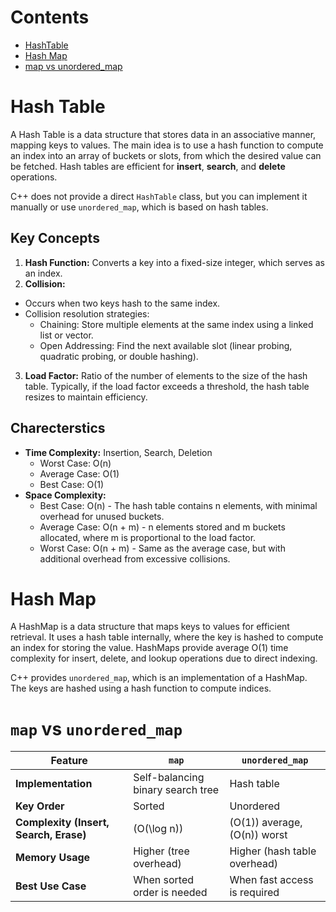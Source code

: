 # Contents

- [HashTable](#hash-table)
- [Hash Map](#hash-map)
- [map vs unordered_map](#map-vs-unordered_map)

# Hash Table

A Hash Table is a data structure that stores data in an associative manner, mapping keys to values. The main idea is to use a hash function to compute an index into an array of buckets or slots, from which the desired value can be fetched. Hash tables are efficient for **insert**, **search**, and **delete** operations.

C++ does not provide a direct `HashTable` class, but you can implement it manually or use `unordered_map`, which is based on hash tables.

## Key Concepts

1. **Hash Function:** Converts a key into a fixed-size integer, which serves as an index.
2. **Collision:**

- Occurs when two keys hash to the same index.
- Collision resolution strategies:
  - Chaining: Store multiple elements at the same index using a linked list or vector.
  - Open Addressing: Find the next available slot (linear probing, quadratic probing, or double hashing).

3. **Load Factor:** Ratio of the number of elements to the size of the hash table. Typically, if the load factor exceeds a threshold, the hash table resizes to maintain efficiency.

## Charecterstics

- **Time Complexity:** Insertion, Search, Deletion
  - Worst Case: O(n)
  - Average Case: O(1)
  - Best Case: O(1)
- **Space Complexity:**
  - Best Case: O(n) - The hash table contains n elements, with minimal overhead for unused buckets.
  - Average Case: O(n + m) - n elements stored and m buckets allocated, where m is proportional to the load factor.
  - Worst Case: O(n + m) - Same as the average case, but with additional overhead from excessive collisions.

# Hash Map

A HashMap is a data structure that maps keys to values for efficient retrieval. It uses a hash table internally, where the key is hashed to compute an index for storing the value. HashMaps provide average O(1) time complexity for insert, delete, and lookup operations due to direct indexing.

C++ provides `unordered_map`, which is an implementation of a HashMap. The keys are hashed using a hash function to compute indices.

# `map` vs `unordered_map`

| Feature                                | `map`                             | `unordered_map`                  |
| -------------------------------------- | --------------------------------- | -------------------------------- |
| **Implementation**                     | Self-balancing binary search tree | Hash table                       |
| **Key Order**                          | Sorted                            | Unordered                        |
| **Complexity (Insert, Search, Erase)** | \(O(\log n)\)                     | \(O(1)\) average, \(O(n)\) worst |
| **Memory Usage**                       | Higher (tree overhead)            | Higher (hash table overhead)     |
| **Best Use Case**                      | When sorted order is needed       | When fast access is required     |
